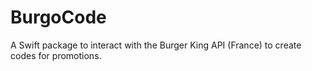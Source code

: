 # BurgoCode
A Swift package to interact with the Burger King API (France) to create codes for promotions.
